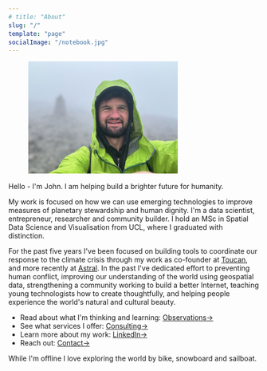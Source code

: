 ```yaml
---
# title: "About"
slug: "/"
template: "page"
socialImage: "/notebook.jpg"
---
```


<figure style="width: 300px;">
  <img src="./ben-nevis.jpg" alt="John on Ben Nevis" />
</figure>

Hello - I'm John. I am helping build a brighter future for humanity. 

My work is focused on how we can use emerging technologies to improve measures of planetary stewardship and human dignity. I'm a data scientist, entrepreneur, researcher and community builder. I hold an MSc in Spatial Data Science and Visualisation from UCL, where I graduated with distinction.

For the past five years I've been focused on building tools to coordinate our response to the climate crisis through my work as co-founder at [Toucan](https://toucan.earth), and more recently at [Astral](https://docs.astral.global/docs/introduction). In the past I've dedicated effort to preventing human conflict, improving our understanding of the world using geospatial data, strengthening a community working to build a better Internet, teaching young technologists how to create thoughtfully, and helping people experience the world's natural and cultural beauty.

- Read about what I'm thinking and learning: [Observations→](/observations)
- See what services I offer: [Consulting→](https://x25bd.notion.site/Service-Offering-105a6d7db079433ab9a51829663a1257)
- Learn more about my work: [LinkedIn→](https://www.linkedin.com/in/johnx25bd/)
- Reach out: [Contact→](/pages/contact)

While I'm offline I love exploring the world by bike, snowboard and sailboat.